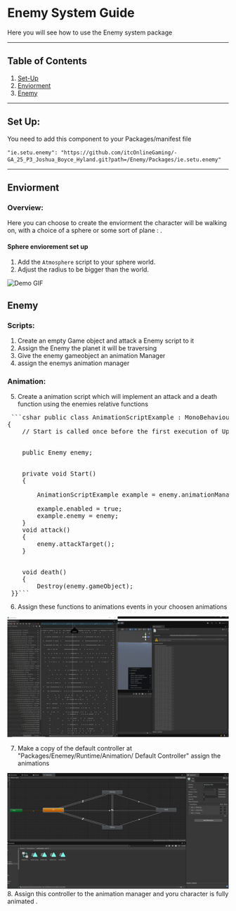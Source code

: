 # Enemy System Guide

Here you will see how to use the Enemy system package

---

## Table of Contents
1. [Set-Up](#set-up)
2. [Enviorment](#enviorement)
3. [Enemy](#enemy)


---

## Set Up:
You need to add this component to your Packages/manifest file

    "ie.setu.enemy": "https://github.com/itcOnlineGaming/-GA_25_P3_Joshua_Boyce_Hyland.git?path=/Enemy/Packages/ie.setu.enemy"

---

## Enviorment

### Overview:

Here you can choose to create the enviorment the character will be walking on, with a choice of a sphere or some sort of plane : .



#### Sphere enviorement set up

1. Add the `Atmosphere` script to your sphere world.
2. Adjust the radius to be bigger than the world. <br>
<img src="gifs/atmosphere.gif" width="600" alt="Demo GIF"/>



## Enemy

### Scripts:
1. Create an empty Game object and attack a Enemy script to it <br>
2. Assign the Enemy the planet it will be traversing <br>
3. Give the enemy gameobject an animation Manager <br>
4. assign the enemys animation manager

### Animation:


5. Create a animation script which will implement an attack and a death function using the enemies relative functions<br>

<pre> ```cshar public class AnimationScriptExample : MonoBehaviour
{
    // Start is called once before the first execution of Update after the MonoBehaviour is created


    public Enemy enemy;


    private void Start()
    {
        
        AnimationScriptExample example = enemy.animationManager.instantiatedModel.AddComponent<AnimationScriptExample>();

        example.enabled = true;
        example.enemy = enemy;  
    }
    void attack()
    {
        enemy.attackTarget();
    }


    void death()
    {
        Destroy(enemy.gameObject);
 }}``` </pre>

6. Assign these functions to animations events in your choosen animations  <br>
<img src="gifs/animation.png" width="600" alt="Demo GIF"/>

7. Make a copy of the default controller at "Packages/Enemey/Runtime/Animation/ Default Controller" assign the animations<br>
<img src="gifs/animationcontroller.png" width="600" alt="Demo GIF"/>
8. Assign this controller to the animation manager and yoru character is fully animated .<br>



